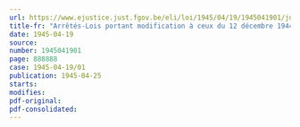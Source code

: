 ```yaml
---
url: https://www.ejustice.just.fgov.be/eli/loi/1945/04/19/1945041901/justel
title-fr: "Arrêtés-Lois portant modification à ceux du 12 décembre 1944 relatifs à l'organisation de la navigation intérieure"
date: 1945-04-19
source:
number: 1945041901
page: 888888
case: 1945-04-19/01
publication: 1945-04-25
starts:
modifies:
pdf-original:
pdf-consolidated:
---
```


